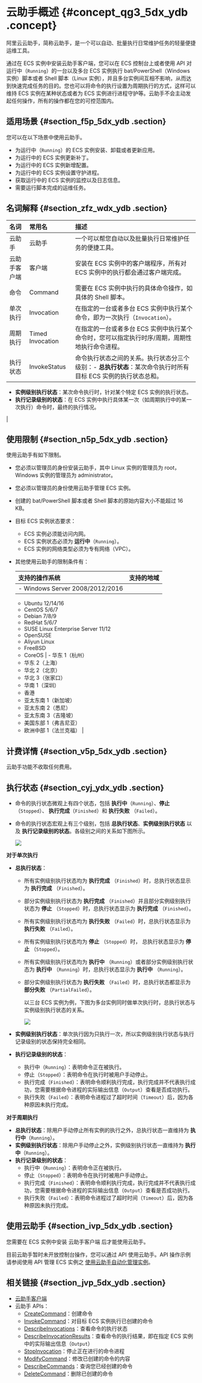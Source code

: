 # 云助手概述 {#concept_qg3_5dx_ydb .concept}

阿里云云助手，简称云助手，是一个可以自动、批量执行日常维护任务的轻量便捷运维工具。

通过在 ECS 实例中安装云助手客户端，您可以在 ECS 控制台上或者使用 API 对运行中（`Running`）的一台以及多台 ECS 实例执行 bat/PowerShell（Windows 实例）脚本或者 Shell 脚本（Linux 实例），并且多台实例间互相不影响，从而达到快速完成任务的目的。您也可以将命令的执行设置为周期执行的方式，这样可以维持 ECS 实例在某种状态或者为 ECS 实例进行进程守护等。云助手不会主动发起任何操作，所有的操作都在您的可控范围内。

## 适用场景 {#section_f5p_5dx_ydb .section}

您可以在以下场景中使用云助手。

-   为运行中（`Running`）的 ECS 实例安装、卸载或者更新应用。
-   为运行中的 ECS 实例更新补丁。
-   为运行中的 ECS 实例新增配置。
-   为运行中的 ECS 实例设置守护进程。
-   获取运行中的 ECS 实例的监控以及日志信息。
-   需要运行脚本完成的运维任务。

## 名词解释 {#section_zfz_wdx_ydb .section}

|名词|常用名|描述|
|:-|:--|:-|
|云助手|云助手|一个可以帮您自动以及批量执行日常维护任务的便捷工具。|
|云助手客户端|客户端|安装在 ECS 实例中的客户端程序，所有对 ECS 实例中的执行都会通过客户端完成。|
|命令|Command|需要在 ECS 实例中执行的具体命令操作，如具体的 Shell 脚本。|
|单次执行|Invocation|在指定的一台或者多台 ECS 实例中执行某个命令，即为一次执行（`Invocation`）。|
|周期执行|Timed Invocation|在指定的一台或者多台 ECS 实例中执行某个命令时，您可以指定执行时序/周期，周期性地执行命令进程。|
|执行状态|InvokeStatus|命令执行状态之间的关系。执行状态分三个级别：-   **总执行状态**：某次命令执行时所有目标 ECS 实例的执行状态总和。
-   **实例级别执行状态**：某次命令执行时，针对某个特定 ECS 实例的执行状态。
-   **执行记录级别的状态**：在 ECS 实例中执行具体某一次（如周期执行中的某一次执行）命令时，最终的执行情况。

|

## 使用限制 {#section_n5p_5dx_ydb .section}

使用云助手有如下限制。

-   您必须以管理员的身份安装云助手，其中 Linux 实例的管理员为 root，Windows 实例的管理员为 administrator。

-   您必须以管理员的身份使用云助手管理 ECS 实例。

-   创建的 bat/PowerShell 脚本或者 Shell 脚本的原始内容大小不能超过 16 KB。

-   目标 ECS 实例状态要求：

    -   ECS 实例必须能访问内网。
    -   ECS 实例状态必须为 **运行中**（`Running`）。
    -   ECS 实例的网络类型必须为专有网络（VPC）。
-   其他使用云助手的限制条件有：

    |支持的操作系统|支持的地域|
    |:------|:----|
    |     -   Windows Server 2008/2012/2016
    -   Ubuntu 12/14/16
    -   CentOS 5/6/7
    -   Debian 7/8/9
    -   RedHat 5/6/7
    -   SUSE Linux Enterprise Server 11/12
    -   OpenSUSE
    -   Aliyun Linux
    -   FreeBSD
    -   CoreOS
 |     -   华东 1（杭州）
    -   华东 2（上海）
    -   华北 2（北京）
    -   华北 3（张家口）
    -   华南 1（深圳）
    -   香港
    -   亚太东南 1（新加坡）
    -   亚太东南 2（悉尼）
    -   亚太东南 3（吉隆坡）
    -   美国东部 1（弗吉尼亚）
    -   欧洲中部 1（法兰克福）
 |


## 计费详情 {#section_v5p_5dx_ydb .section}

云助手功能不收取任何费用。

## 执行状态 {#section_cyj_ydx_ydb .section}

-   命令的执行状态微观上有四个状态，包括 **执行中**（`Running`）、**停止**（`Stopped`）、 **执行完成**（`Finished`）和 **执行失败** （`Failed`）。

-   命令的执行状态宏观上有三个级别，包括 **总执行状态**、**实例级别执行状态** 以及 **执行记录级别的状态**。各级别之间的关系如下图所示。

    ![](http://static-aliyun-doc.oss-cn-hangzhou.aliyuncs.com/assets/img/9581/5245_zh-CN.png)


**对于单次执行**

-   **总执行状态**：
    -   所有实例级别执行状态均为 **执行完成** （`Finished`）时，总执行状态显示为 **执行完成** （`Finished`）。
    -   部分实例级别执行状态为 **执行完成** （`Finished`）并且部分实例级别执行状态为 **停止** （`Stopped`）时，总执行状态显示为 **执行完成** （`Finished`）。
    -   所有实例级别执行状态均为 **执行失败** （`Failed`）时，总执行状态显示为 **执行失败** （`Failed`）。
    -   所有实例级别执行状态均为 **停止** （`Stopped`）时， 总执行状态显示为 **停止** （`Stopped`）。
    -   所有实例级别执行状态均为 **执行中** （`Running`）或者部分实例级别执行状态为 **执行中** （`Running`）时，总执行状态显示为 **执行中** （`Running`）。
    -   部分实例级别执行状态为 **执行失败** （`Failed`）时，总执行状态都显示为 **部分失败** （`PartialFailed`）。

        以三台 ECS 实例为例，下图为多台实例同时做单次执行时，总执行状态与实例级别执行状态的关系。

        ![](http://static-aliyun-doc.oss-cn-hangzhou.aliyuncs.com/assets/img/9581/5246_zh-CN.png)

-   **实例级别执行状态**：单次执行因为只执行一次，所以实例级别执行状态与执行记录级别的状态保持完全相同。
-   **执行记录级别的状态**：
    -   执行中（`Running`）：表明命令正在被执行。
    -   停止（`Stopped`）：表明命令在执行时被用户手动停止。
    -   执行完成（`Finished`）：表明命令顺利执行完成，执行完成并不代表执行成功，您需要根据命令进程的实际输出信息（`Output`）查看是否成功执行。
    -   执行失败（`Failed`）：表明命令进程过了超时时间（`Timeout`）后，因为各种原因未执行完成。

**对于周期执行**

-   **总执行状态**：除用户手动停止所有实例的执行之外，总执行状态一直维持为 **执行中**（`Running`）。
-   **实例级别执行状态**：除用户手动停止之外，实例级别执行状态一直维持为 **执行中**（`Running`）。
-   **执行记录级别的状态**：
    -   执行中（`Running`）：表明命令正在被执行。
    -   停止（`Stopped`）：表明命令在执行时被用户手动停止。
    -   执行完成（`Finished`）：表明命令顺利执行完成，执行完成并不代表执行成功，您需要根据命令进程的实际输出信息（`Output`）查看是否成功执行。
    -   执行失败（`Failed`）：表明命令进程过了超时时间（`Timeout`）后，因为各种原因未执行完成。

## 使用云助手 {#section_ivp_5dx_ydb .section}

您需要在 ECS 实例中安装 云助手客户端 后才能使用云助手。

目前云助手暂时未开放控制台操作，您可以通过 API 使用云助手。API 操作示例请参阅使用 API 管理 ECS 实例之 [使用云助手自动化管理实例](https://www.alibabacloud.com/help/doc-detail/64741.htm)。

## 相关链接 {#section_jvp_5dx_ydb .section}

-   [云助手客户端](intl.zh-CN/产品简介/云助手/云助手客户端.md#)
-   云助手 APIs：
    -   [CreateCommand](../intl.zh-CN/API参考/云助手/CreateCommand.md#)：创建命令
    -   [InvokeCommand](../intl.zh-CN/API参考/云助手/InvokeCommand.md#)：对目标 ECS 实例执行已创建的命令
    -   [DescribeInvocations](../intl.zh-CN/API参考/云助手/DescribeInvocations.md#)：查看命令的执行状态
    -   [DescribeInvocationResults](../intl.zh-CN/API参考/云助手/DescribeInvocationResults.md#)：查看命令的执行结果，即在指定 ECS 实例中的实际输出信息（`Output`）
    -   [StopInvocation](../intl.zh-CN/API参考/云助手/StopInvocation.md#)：停止正在进行的命令进程
    -   [ModifyCommand](../intl.zh-CN/API参考/云助手/ModifyCommand.md#)：修改已创建的命令的内容
    -   [DescribeCommands](../intl.zh-CN/API参考/云助手/DescribeCommands.md#)：查询您已经创建的命令
    -   [DeleteCommand](../intl.zh-CN/API参考/云助手/DeleteCommand.md#)：删除已创建的命令

